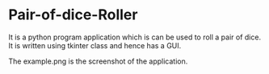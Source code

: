 # Pair-of-dice-Roller

It is a python program application which is can be used to roll a pair of dice. <br />
It is written using tkinter class and hence has a GUI.

The example.png is the screenshot of the application.
